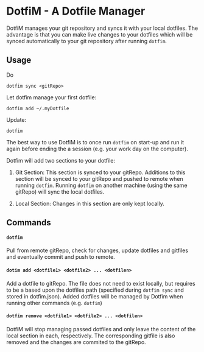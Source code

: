 # DotfiM - A Dotfile Manager

DotfiM manages your git repository and syncs it with your local dotfiles.
The advantage is that you can make live changes to your dotfiles which will be synced automatically to your git repository after running `dotfim`.


## Usage

Do

```
dotfim sync <gitRepo>
```

Let dotfim manage your first dotfile:

```
dotfim add ~/.myDotfile
```

Update:

```
dotfim
```

The best way to use DotfiM is to once run `dotfim` on start-up and run it again before ending the a session (e.g. your work day on the computer).

Dotfim will add two sections to your dotfile:

1. Git Section:
  This section is synced to your gitRepo. Additions to this section will be synced to your gitRepo and pushed to remote when running `dotfim`. Running `dotfim` on another machine (using the same gitRepo) will sync the local dotfiles.

2. Local Section:
  Changes in this section are only kept locally.
  
  
## Commands

#### `dotfim`

Pull from remote gitRepo, check for changes, update dotfiles and gitfiles and eventually commit and push to remote.

#### `dotim add <dotfile1> <dotfile2> ... <dotfilen>`

Add a dotfile to gitRepo. The file does not need to exist locally, but requires to be a based upon the dotfiles path (specified during `dotfim sync` and stored in dotfim.json). Added dotfiles will be managed by Dotfim when running other commands (e.g. `dotfim`)

#### `dotfim remove <dotfile1> <dotfile2> ... <dotfilen>`

DotfiM will stop managing passed dotfiles and only leave the content of the local section in each, respectively. The corresponding gitfile is also removed and the changes are commited to the gitRepo.

